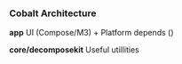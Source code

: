 ### Cobalt Architecture

**app**
UI (Compose/M3) + Platform depends ()

**core/decomposekit**
Useful utillities 